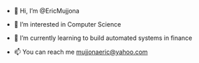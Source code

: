 - 👋 Hi, I’m @EricMujjona
- 👀 I’m interested in Computer Science 
- 🌱 I’m currently learning to build automated systems in finance

- 📫 You can reach me mujjonaeric@yahoo.com

<!---
EricMujjona/EricMujjona is a ✨ special ✨ repository because its `README.md` (this file) appears on your GitHub profile.
You can click the Preview link to take a look at your changes.
--->
